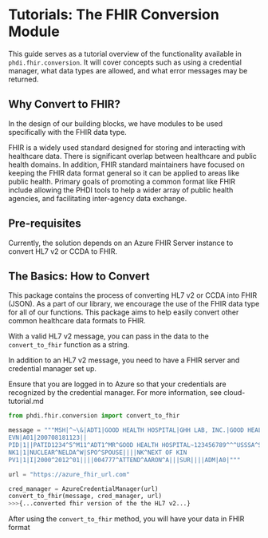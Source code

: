 # Tutorials: The FHIR Conversion Module

This guide serves as a tutorial overview of the functionality available in `phdi.fhir.conversion`. It will cover concepts such as using a credential manager, what data types are allowed, and what error messages may be returned. 

## Why Convert to FHIR?
In the design of our building blocks, we have modules to be used specifically with the FHIR data type. 

FHIR is a widely used standard designed for storing and interacting with healthcare data. There is significant overlap between healthcare and public health domains. In addition, FHIR standard maintainers have focused on keeping the FHIR data format general so it can be applied to areas like public health. Primary goals of promoting a common format like FHIR include allowing the PHDI tools to help a wider array of public health agencies, and facilitating inter-agency data exchange.

## Pre-requisites
Currently, the solution depends on an Azure FHIR Server instance to convert HL7 v2 or CCDA to FHIR. 

## The Basics: How to Convert
This package contains the process of converting HL7 v2 or CCDA into FHIR (JSON). As a part of our library, we encourage the use of the FHIR data type for all of our functions. This package aims to help easily convert other common healthcare data formats to FHIR. 

With a valid HL7 v2 message, you can pass in the data to the `convert_to_fhir` function as a string. 

In addition to an HL7 v2 message, you need to have a FHIR server and credential manager set up.

Ensure that you are logged in to Azure so that your credentials are recognized by the credential manager. For more information, see cloud-tutorial.md 

```python
from phdi.fhir.conversion import convert_to_fhir

message = """MSH|^~\&|ADT1|GOOD HEALTH HOSPITAL|GHH LAB, INC.|GOOD HEALTH HOSPITAL|198808181126|SECURITY|ADT^A01^ADT_A01|MSG00001|P|2.8||
EVN|A01|200708181123||
PID|1||PATID1234^5^M11^ADT1^MR^GOOD HEALTH HOSPITAL~123456789^^^USSSA^SS||EVERYMAN^ADAM^A^III||19610615|M||C|2222 HOME STREET^^GREENSBORO^NC^27401-1020|GL|(555) 555-2004|(555)555-2004||S||PATID12345001^2^M10^ADT1^AN^A|444333333|987654^NC|
NK1|1|NUCLEAR^NELDA^W|SPO^SPOUSE||||NK^NEXT OF KIN
PV1|1|I|2000^2012^01||||004777^ATTEND^AARON^A|||SUR||||ADM|A0|"""

url = "https://azure_fhir_url.com"

cred_manager = AzureCredentialManager(url)
convert_to_fhir(message, cred_manager, url)
>>>{...converted fhir version of the the HL7 v2...}
```

After using the `convert_to_fhir` method, you will have your data in FHIR format